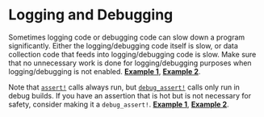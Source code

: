 # Logging and Debugging

Sometimes logging code or debugging code can slow down a program significantly.
Either the logging/debugging code itself is slow, or data collection code that
feeds into logging/debugging code is slow. Make sure that no unnecessary work
is done for logging/debugging purposes when logging/debugging is not enabled.
[**Example 1**](https://github.com/rust-lang/rust/pull/50246/commits/2e4f66a86f7baa5644d18bb2adc07a8cd1c7409d),
[**Example 2**](https://github.com/rust-lang/rust/pull/75133/commits/eeb4b83289e09956e0dda174047729ca87c709fe).

Note that [`assert!`] calls always run, but [`debug_assert!`] calls only run in
debug builds. If you have an assertion that is hot but is not necessary for
safety, consider making it a `debug_assert!`.
[**Example 1**](https://github.com/rust-lang/rust/pull/58210/commits/f7ed6e18160bc8fccf27a73c05f3935c9e8f672e),
[**Example 2**](https://github.com/rust-lang/rust/pull/90746/commits/580d357b5adef605fc731d295ca53ab8532e26fb).

[`assert!`]: https://doc.rust-lang.org/std/macro.assert.html
[`debug_assert!`]: https://doc.rust-lang.org/std/macro.debug_assert.html
